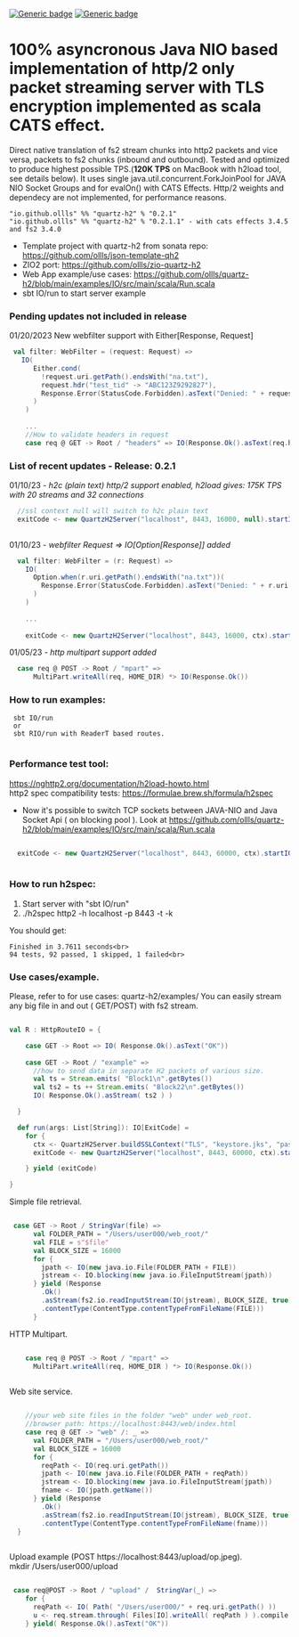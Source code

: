 
[![Generic badge](https://img.shields.io/badge/quartz--h2-v0.2.1.1-blue)](https://repo1.maven.org/maven2/io/github/ollls/quartz-h2_3/0.2.1.1)
[![Generic badge](https://img.shields.io/badge/Hello%20World-template-red)](https://github.com/ollls/json-template-qh2)

# 100% asyncronous Java NIO based implementation of **http/2 only** packet streaming server with TLS encryption implemented as scala CATS effect.

Direct native translation of fs2 stream chunks into http2 packets and vice versa, packets to fs2 chunks (inbound and outbound).
Tested and optimized to produce highest possible TPS.(**120K TPS** on MacBook with h2load tool, see details below). It uses single java.util.concurrent.ForkJoinPool for JAVA NIO Socket Groups and for evalOn() with CATS Effects. Http/2 weights and dependecy are not implemented, for performance reasons. 


```
"io.github.ollls" %% "quartz-h2" % "0.2.1"
"io.github.ollls" %% "quartz-h2" % "0.2.1.1" - with cats effects 3.4.5 and fs2 3.4.0
```
* Template project with quartz-h2 from sonata repo: https://github.com/ollls/json-template-qh2
* ZIO2 port: https://github.com/ollls/zio-quartz-h2
* Web App example/use cases: https://github.com/ollls/quartz-h2/blob/main/examples/IO/src/main/scala/Run.scala
* sbt IO/run to start server example

### Pending updates not included in release

 01/20/2023 New webfilter support with Either[Response, Request]

```scala
 val filter: WebFilter = (request: Request) =>
   IO(
      Either.cond(
        !request.uri.getPath().endsWith("na.txt"),
        request.hdr("test_tid" -> "ABC123Z9292827"),
        Response.Error(StatusCode.Forbidden).asText("Denied: " + request.uri.getPath())
      )
    )
    
    ...
    //How to validate headers in request
    case req @ GET -> Root / "headers" => IO(Response.Ok().asText(req.headers.printHeaders))
```

### List of recent updates - Release: 0.2.1

01/10/23 - *h2c (plain text) http/2 support enabled, h2load gives: 175K TPS with 20 streams and 32 connections*
```scala
  //ssl context null will switch to h2c plain text
  exitCode <- new QuartzH2Server("localhost", 8443, 16000, null).startIO(R, filter, sync = false)
  
```

01/10/23 - *webfilter Request => IO[Option[Response]] added*

```scala
  val filter: WebFilter = (r: Request) =>
    IO(
      Option.when(r.uri.getPath().endsWith("na.txt"))(
        Response.Error(StatusCode.Forbidden).asText("Denied: " + r.uri.getPath())
      )
    )
    
    ...
    
    exitCode <- new QuartzH2Server("localhost", 8443, 16000, ctx).startIO(R, filter, sync = false)
```

01/05/23 - *http multipart support added*

```scala
  case req @ POST -> Root / "mpart" =>
      MultiPart.writeAll(req, HOME_DIR) *> IO(Response.Ok())
```

### How to run examples:<br>

```
 sbt IO/run
 or
 sbt RIO/run with ReaderT based routes.
 
 ```


### Performance test tool:
https://nghttp2.org/documentation/h2load-howto.html<br>
http2 spec compatibility tests:
https://formulae.brew.sh/formula/h2spec

* Now it's possible to switch TCP sockets between JAVA-NIO and Java Socket Api ( on blocking pool ).
Look at https://github.com/ollls/quartz-h2/blob/main/examples/IO/src/main/scala/Run.scala

```scala

  exitCode <- new QuartzH2Server("localhost", 8443, 60000, ctx).startIO( R, sync = false)
  
```


### How to run h2spec:

1. Start server with "sbt IO/run"<br>
2. ./h2spec http2 -h localhost -p 8443 -t -k<br>

You should get:<br>
```
Finished in 3.7611 seconds<br>
94 tests, 92 passed, 1 skipped, 1 failed<br>
```

### Use cases/example.
Please, refer to for use cases: quartz-h2/examples/
You can easily stream any big file in and out ( GET/POST) with fs2 stream. 

```scala

val R : HttpRouteIO = { 

    case GET -> Root => IO( Response.Ok().asText("OK")) 
    
    case GET -> Root / "example" =>
      //how to send data in separate H2 packets of various size. 
      val ts = Stream.emits( "Block1\n".getBytes())
      val ts2 = ts ++ Stream.emits( "Block22\n".getBytes())
      IO( Response.Ok().asStream( ts2 ) )

  }

  def run(args: List[String]): IO[ExitCode] =
    for {
      ctx <- QuartzH2Server.buildSSLContext("TLS", "keystore.jks", "password")
      exitCode <- new QuartzH2Server("localhost", 8443, 60000, ctx).startIO( R )

    } yield (exitCode)

}
```


Simple file retrieval.

```scala

 case GET -> Root / StringVar(file) =>
      val FOLDER_PATH = "/Users/user000/web_root/"
      val FILE = s"$file"
      val BLOCK_SIZE = 16000
      for {
        jpath <- IO(new java.io.File(FOLDER_PATH + FILE))
        jstream <- IO.blocking(new java.io.FileInputStream(jpath))
      } yield (Response
        .Ok()
        .asStream(fs2.io.readInputStream(IO(jstream), BLOCK_SIZE, true))
        .contentType(ContentType.contentTypeFromFileName(FILE)))
      } 

```

HTTP Multipart.

```scala

    case req @ POST -> Root / "mpart" =>
      MultiPart.writeAll(req, HOME_DIR ) *> IO(Response.Ok())
      
```

Web site service.

```scala

    //your web site files in the folder "web" under web_root.    
    //browser path: https://localhost:8443/web/index.html
    case req @ GET -> "web" /: _ =>
      val FOLDER_PATH = "/Users/user000/web_root/"
      val BLOCK_SIZE = 16000
      for {
        reqPath <- IO(req.uri.getPath())
        jpath <- IO(new java.io.File(FOLDER_PATH + reqPath))
        jstream <- IO.blocking(new java.io.FileInputStream(jpath))
        fname <- IO(jpath.getName())
      } yield (Response
        .Ok()
        .asStream(fs2.io.readInputStream(IO(jstream), BLOCK_SIZE, true))
        .contentType(ContentType.contentTypeFromFileName(fname)))
  }
  
  ```
  
  Upload example (POST https://localhost:8443/upload/op.jpeg).<br>
  mkdir /Users/user000/upload
  
  ```scala
  
   case req@POST -> Root / "upload" /  StringVar(_) => 
      for {
        reqPath <- IO( Path( "/Users/user000/" + req.uri.getPath() ))
        u <- req.stream.through( Files[IO].writeAll( reqPath ) ).compile.drain
      } yield( Response.Ok().asText("OK"))

  ```



